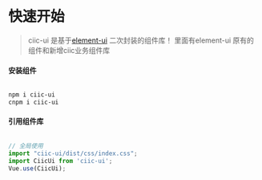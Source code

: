 # 快速开始

> ciic-ui 是基于[element-ui](https://element.eleme.io/) 二次封装的组件库！
> 里面有element-ui 原有的组件和新增ciic业务组件库

#### 安装组件

```bash

npm i ciic-ui
cnpm i ciic-ui

```
#### 引用组件库

```javascript

// 全局使用
import "ciic-ui/dist/css/index.css";
import CiicUi from 'ciic-ui';
Vue.use(CiicUi);


```
